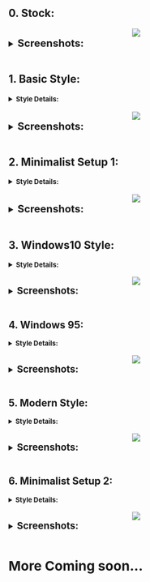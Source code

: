 ## 0. Stock:

<center><img src="https://raw.githubusercontent.com/sabamdarif/termux-desktop/setup-files/images/xfce/look_0/desktop.png"></center>

<details style ="font-size: larger">
<summary><b style ="font-size: larger">Screenshots: </b></summary>

| Apps                                                                                                        | App Menu                                                                                                        |
| ----------------------------------------------------------------------------------------------------------- | --------------------------------------------------------------------------------------------------------------- |
| ![img](https://raw.githubusercontent.com/sabamdarif/termux-desktop/setup-files/images/xfce/look_0/apps.png) | ![img](https://raw.githubusercontent.com/sabamdarif/termux-desktop/setup-files/images/xfce/look_0/app-menu.png) |

</details>
<br>

## 1. Basic Style:

<details>
<summary><b style ="font-size: small">Style Details: </summary>
Theme Used: 
<br>

- [Nordic-darker](https://www.gnome-look.org/p/1267246)
- [Qogir](https://www.pling.com/p/1230631/)

Icon Used:
<br>

- [kora](https://www.pling.com/p/1256209/)
- [Qogir](https://www.pling.com/p/1296407/)

</b>
</details>
<br>

<center><img src="https://raw.githubusercontent.com/sabamdarif/termux-desktop/setup-files/images/xfce/look_1/desktop.png"></center>

<details style ="font-size: larger">
<summary><b style ="font-size: larger">Screenshots: </b></summary>

| Start Menu                                                                                                        | Appps                                                                                                       |
| ----------------------------------------------------------------------------------------------------------------- | ----------------------------------------------------------------------------------------------------------- |
| ![img](https://raw.githubusercontent.com/sabamdarif/termux-desktop/setup-files/images/xfce/look_1/start-menu.png) | ![img](https://raw.githubusercontent.com/sabamdarif/termux-desktop/setup-files/images/xfce/look_1/apps.png) |

</details>

<br>

## 2. Minimalist Setup 1:

<details>
<summary><b style ="font-size: small">Style Details: </summary>
Theme Used: 
<br>

- [Materia Manjaro gtk](https://www.pling.com/p/1300363/)
- [Tokyo Night GTK Theme](https://www.gnome-look.org/p/1681315/)

Icon Used:
<br>

- [Tela circle](https://www.gnome-look.org/p/1359276)

Cursor Theme:

- [Bibata Modern Ice](https://www.pling.com/p/1197198/)

</b>
</details>
<br>

<center><img src="https://raw.githubusercontent.com/sabamdarif/termux-desktop/setup-files/images/xfce/look_2/desktop.png"></center>

<details style ="font-size: larger">
<summary><b style ="font-size: larger">Screenshots: </b></summary>

| Apps                                                                                                        | Panel                                                                                                        | App Search                                                                                                        |
| ----------------------------------------------------------------------------------------------------------- | ------------------------------------------------------------------------------------------------------------ | ----------------------------------------------------------------------------------------------------------------- |
| ![img](https://raw.githubusercontent.com/sabamdarif/termux-desktop/setup-files/images/xfce/look_2/apps.png) | ![img](https://raw.githubusercontent.com/sabamdarif/termux-desktop/setup-files/images/xfce/look_2/extra.png) | ![img](https://raw.githubusercontent.com/sabamdarif/termux-desktop/setup-files/images/xfce/look_2/app-search.png) |

</details>
<br>

## 3. Windows10 Style:

<details>
<summary><b style ="font-size: small">Style Details: </summary>
Theme Used, Icon Used, Cursor Theme:-

- [kali-undercover](https://gitlab.com/kalilinux/packages/kali-undercover)
  Kvantum:-
- [Win10OS-kde](https://github.com/yeyushengfan258/Win10OS-kde/tree/master/Kvantum)
</details>
<br>

<center><img src="https://raw.githubusercontent.com/sabamdarif/termux-desktop/setup-files/images/xfce/look_3/desktop.png"></center>

<details style ="font-size: larger">
<summary><b style ="font-size: larger">Screenshots: </b></summary>

| Apps                                                                                                              | Start Menu                                                                                                  | Buttons                                                                                                               |
| ----------------------------------------------------------------------------------------------------------------- | ----------------------------------------------------------------------------------------------------------- | --------------------------------------------------------------------------------------------------------------------- |
| ![img](https://raw.githubusercontent.com/sabamdarif/termux-desktop/setup-files/images/xfce/look_3/basic-apps.png) | ![img](https://raw.githubusercontent.com/sabamdarif/termux-desktop/setup-files/images/xfce/look_3/menu.png) | ![img](https://raw.githubusercontent.com/sabamdarif/termux-desktop/setup-files/images/xfce/look_3/win-like-close.png) |

</details>
<br>

## 4. Windows 95:

<details>
<summary><b style ="font-size: small">Style Details: </summary>
Theme Used: 
<br>

- [Chicago95](https://github.com/grassmunk/Chicago95)

Icon Used:
<br>

- [Chicago95](https://github.com/grassmunk/Chicago95)

Cursor Theme:

- [Chicago95](https://github.com/grassmunk/Chicago95)

</b>
</details>
<br>

<center><img src="https://raw.githubusercontent.com/sabamdarif/termux-desktop/setup-files/images/xfce/look_4/desktop.png"></center>

<details style ="font-size: larger">
<summary><b style ="font-size: larger">Screenshots: </b></summary>

| Start Menu                                                                                                        | Apps                                                                                                              |
| ----------------------------------------------------------------------------------------------------------------- | ----------------------------------------------------------------------------------------------------------------- |
| ![img](https://raw.githubusercontent.com/sabamdarif/termux-desktop/setup-files/images/xfce/look_4/start-menu.png) | ![img](https://raw.githubusercontent.com/sabamdarif/termux-desktop/setup-files/images/xfce/look_4/basic-apps.png) |

</details>
<br>

## 5. Modern Style:

<details>
<summary><b style ="font-size: small">Style Details: </summary>
Theme Used: 
<br>

- [WhiteSur-Nord-Theme](https://www.gnome-look.org/s/Gnome/p/1704248)

Icon Used:
<br>

- [Colloid-icon-theme](https://www.gnome-look.org/p/1661983/)

Cursor Theme:

- [Fluent cursors](https://www.gnome-look.org/p/1499852/)

</b>
</details>
<br>

<center><img src="https://raw.githubusercontent.com/sabamdarif/termux-desktop/setup-files/images/xfce/look_5/desktop.png"></center>

<details style ="font-size: larger">
<summary><b style ="font-size: larger">Screenshots: </b></summary>

| Start Menu                                                                                                      | Apps                                                                                                        |
| --------------------------------------------------------------------------------------------------------------- | ----------------------------------------------------------------------------------------------------------- |
| ![img](https://raw.githubusercontent.com/sabamdarif/termux-desktop/setup-files/images/xfce/look_5/app-menu.png) | ![img](https://raw.githubusercontent.com/sabamdarif/termux-desktop/setup-files/images/xfce/look_5/apps.png) |

</details>
<br>

## 6. Minimalist Setup 2:

<details>
<summary><b style ="font-size: small">Style Details: </summary>
Theme Used: 
<br>

- [Otis](https://www.pling.com/s/Gnome/p/1619506)

Icon Used:
<br>

- [Deepin2022](https://www.gnome-look.org/s/Gnome/p/1678986)

Cursor Theme:

- [Layan-cursors](https://www.pling.com/p/1365214/)
- [oreo purple cursors](https://www.pling.com/p/1360254/)

Kvantum Theme:

- [Dracula-purple-solid](https://www.gnome-look.org/p/2052404/)
- [kPurple](https://www.pling.com/p/1625856/)

</b>
</details>
<br>

<center><img src="https://raw.githubusercontent.com/sabamdarif/termux-desktop/setup-files/images/xfce/look_6/desktop.png"></center>

<details style ="font-size: larger">
<summary><b style ="font-size: larger">Screenshots: </b></summary>

| App Launcher                                                                                                        | Apps                                                                                                        |
| ------------------------------------------------------------------------------------------------------------------- | ----------------------------------------------------------------------------------------------------------- |
| ![img](https://raw.githubusercontent.com/sabamdarif/termux-desktop/setup-files/images/xfce/look_6/app-launcher.png) | ![img](https://raw.githubusercontent.com/sabamdarif/termux-desktop/setup-files/images/xfce/look_6/apps.png) |

</details>
<br>

# More Coming soon...

